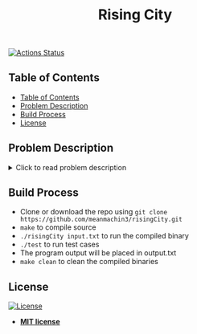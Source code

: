 <h1 align="center"> Rising City </h1> <br>

[![Actions Status](https://github.com/meanmachin3/risingCity/workflows/Test/badge.svg)](https://github.com/meanmachin3/risingCity/actions)

<!-- START doctoc generated TOC please keep comment here to allow auto update -->
<!-- DON'T EDIT THIS SECTION, INSTEAD RE-RUN doctoc TO UPDATE -->
## Table of Contents

- [Table of Contents](#table-of-contents)
- [Problem Description](#problem-description)
- [Build Process](#build-process)
- [License](#license)

<!-- END doctoc generated TOC please keep comment here to allow auto update -->

## Problem Description

<details><summary>Click to read problem description</summary>
<p>

Wayne Enterprises is developing a new city. They are constructing many buildings and plan to use software to keep track of all buildings under construction in this new city. A building record has the following fields:

__buildingNum__: unique integer identifier for each building.
__executed_time__: total number of days spent so far on this building.
__total_time__: the total number of days needed to complete the construction of the building.

The needed operations are:

1. Print (buildingNum) prints the triplet buildingNume,executed_time,total_time.
2. Print (buildingNum1, buildingNum2) prints all triplets bn, executed_tims, total_time for which buildingNum1 <= bn <= buildingNum2.
3. Insert (buildingNum,total_time) where buildingNum is different from existing building numbers and executed_time = 0.

In order to complete the given task, you must use a min-heap and a Red-Black Tree (RBT). You must write your own code the min heap and RBT. Also, you may assume that the number of active buildings will not exceed 2000.

A min heap should be used to store (buildingNums,executed_time,total_time) triplets ordered by executed_time. You mwill need a suitable mechanism to handle duplicate executed_times in your min heap. An RBT should be used store (buildingNums,executed_time,total_time) triplets ordered by buildingNum. You are required to maintain pointers between corresponding nodes in the min-heap and RBT.

Wayne Construction works on one building at a time. When it is time to select a building to work on, the building with the lowest executed_time (ties are broken by selecting the building with the lowest buildingNum) is selected. The selected building is worked on until complete or for 5 days, whichever happens first. If the building completes during this period its number and day of completion is output and it is removed from the data structures. Otherwise, the building’s executed_time is updated. In both cases, Wayne Construction selects the next building to work on using the selection rule. When no building remains, the completion date of the new city is output.

</p>
</details>

## Build Process

- Clone or download the repo using `git clone https://github.com/meanmachin3/risingCity.git`
- `make` to compile source
- `./risingCity input.txt` to run the compiled binary
- `./test` to run test cases
- The program output will be placed in output.txt
- `make clean` to clean the compiled binaries

## License

[![License](http://img.shields.io/:license-mit-blue.svg?style=flat-square)](http://badges.mit-license.org)
- **[MIT license](http://opensource.org/licenses/mit-license.php)**
